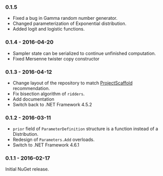 ### 0.1.5

* Fixed a bug in Gamma random number generator.
* Changed parameterization of Exponential distribution.
* Added logit and logistic functions.

### 0.1.4 - 2016-04-20

* Sampler state can be serialized to continue unfinished computation.
* Fixed Mersenne twister copy constructor

### 0.1.3 - 2016-04-12

* Change layout of the repository to match [ProjectScaffold](http://fsprojects.github.io/ProjectScaffold/) recommendation.
* Fix bisection algorithm of `ridders`.
* Add documentation
* Switch back to .NET Framework 4.5.2

### 0.1.2 - 2016-03-11

* `prior` field of `ParameterDefinition` structure is a function instead of a Distribution.
* Redesign of `Parameters.Add` overloads.
* Switch to .NET Framework 4.6.1

### 0.1.1 - 2016-02-17

Initial NuGet release.
 